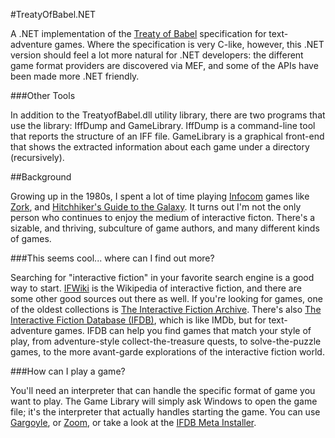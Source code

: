 #TreatyOfBabel.NET

A .NET implementation of the [Treaty of Babel](http://babel.ifarchive.org)
specification for text-adventure games.  Where the specification is very
C-like, however, this .NET version should feel a lot more natural for .NET
developers: the different game format providers are discovered via MEF, and
some of the APIs have been made more .NET friendly.

###Other Tools

In addition to the TreatyofBabel.dll utility library, there are two programs
that use the library: IffDump and GameLibrary.  IffDump is a command-line tool
that reports the structure of an IFF file.  GameLibrary is a graphical
front-end that shows the extracted information about each game under a
directory (recursively).

##Background

Growing up in the 1980s, I spent a lot of time playing
[Infocom](http://en.wikipedia.org/wiki/Infocom) games like
[Zork](http://en.wikipedia.org/wiki/Zork), and
[Hitchhiker's Guide to the Galaxy](http://en.wikipedia.org/wiki/The_Hitchhiker%27s_Guide_to_the_Galaxy_(computer_game)).
It turns out I'm not the only person who continues to enjoy the medium
of interactive ficton.  There's a sizable, and thriving, subculture of
game authors, and many different kinds of games.

###This seems cool... where can I find out more?

Searching for "interactive fiction" in your favorite search engine is a
good way to start.  [IFWiki](http://www.ifwiki.org/) is the Wikipedia of
interactive fiction, and there are some other good sources out there as well.
If you're looking for games, one of the oldest collections is
[The Interactive Fiction Archive](http://www.ifarchive.org/).  There's
also [The Interactive Fiction Database (IFDB)](http://ifdb.tads.org/), which
is like IMDb, but for text-adventure games.  IFDB can help you find games
that match your style of play, from adventure-style collect-the-treasure
quests, to solve-the-puzzle games, to the more avant-garde explorations of
the interactive fiction world.

###How can I play a game?

You'll need an interpreter that can handle the specific format of game you
want to play.  The Game Library will simply ask Windows to open the game
file; it's the interpreter that actually handles starting the game.  You can
use [Gargoyle](http://ccxvii.net/gargoyle/), or
[Zoom](http://www.logicalshift.co.uk/unix/zoom/), or take a look at the
[IFDB Meta Installer](http://ifdb.tads.org/plugins/index).

